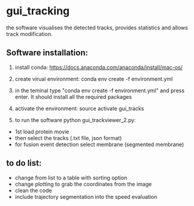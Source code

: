 # gui_tracking
the software visualises the detected tracks, provides statistics and allows track modification.

## Software installation:

1) install conda:  https://docs.anaconda.com/anaconda/install/mac-os/
2) create virual environment: conda env create -f environment.yml
3) in the teminal type "conda env create -f environment.yml" and press enter. It should install all the required packages

4) activate the environment: source activate gui_tracks
5) to run the software python gui_trackviewer_2.py:
  - 1st load protein movie 
  - then select the tracks (.txt file, json format) 
  - for fusion event detection select membrane (segmented membrane) 


## to do list:
- change from list to a table with sorting option
- change plotting to grab the coordinates from the image
- clean the code
- include trajectory segmentation into the speed evaluation
